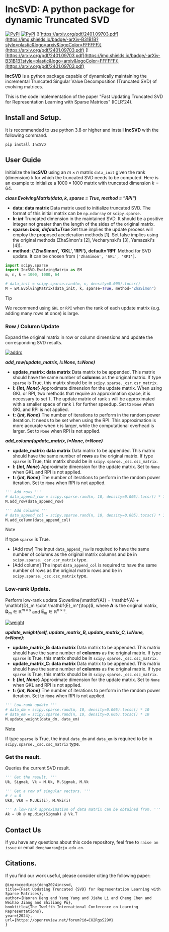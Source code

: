 # IncSVD: A python package for dynamic Truncated SVD

[![PyPI](https://img.shields.io/badge/-PyPI-FFFFFF?style=plastic&logo=pypi&logoColor=3775A9)](https://pypi.org/project/IncSVD/)
[![PyPI](https://img.shields.io/badge/-PyPI-FFFFFF?style=plastic&logo=pypi&logoColor=3775A9)](https://pypi.org/project/IncSVD/)
[![https://arxiv.org/pdf/2401.09703.pdf](https://img.shields.io/badge/-arXiv-B31B1B?style=plastic&logo=arxiv&logoColor=FFFFFF)](https://arxiv.org/pdf/2401.09703.pdf)
[![https://arxiv.org/pdf/2401.09703.pdf](https://img.shields.io/badge/-arXiv-B31B1B?style=plastic&logo=arxiv&logoColor=FFFFFF)](https://arxiv.org/pdf/2401.09703.pdf)

**IncSVD** is a python package capable of dynamically maintaining the incremental Truncated Singular Value Decomposition (Truncated SVD) of evolving matrices.

This is the code implementation of the paper "Fast Updating Truncated SVD for Representation Learning with Sparse Matrices" (ICLR'24).

## Install and Setup.

It is recommended to use python 3.8 or higher and install **IncSVD** with the following command.

```shell
pip install IncSVD
```

## User Guide

Initialize the **IncSVD** using an $m \times n$ matrix `data_init` given the rank (dimension) `k` for which the truncated SVD needs to be computed. Here is an example to initialize a $1000 \times 1000$ matrix with truncated dimension $k = 64$.

***class EvolvingMatrix(data, k, sparse = True, method = "RPI")***
- **data: data matrix**
  Data matrix used to initialize truncated SVD.
  The format of this initial matrix can be `np.ndarray` or `scipy.sparse`.
- **k: *int***
  Truncated dimension in the maintained SVD.
  It should be a positive integer not greater than the length of the sides of the original matrix.
- **sparse: *bool, default=True*** 
  Set true implies the update process will employ the proposed acceleration methods [1].
  Set false implies using the original methods (ZhaSimon's [2], Vecharynski's [3], Yamazaki's [4]).
- **method: {'ZhaSimon', 'GKL', 'RPI'}, default='RPI'**
  Method for SVD update.
  It can be chosen from `['ZhaSimon', 'GKL', 'RPI']`. 


```python
import scipy.sparse
import IncSVD.EvolvingMatrix as EM
m, n, k = 1000, 1000, 64

# data_init = scipy.sparse.rand(m, n, density=0.005).tocsr()
M = EM.EvolvingMatrix(data_init, k, sparse=True, method="ZhaSimon")
```

> [!TIP]
>
> We recommend using `GKL` or `RPI` when the rank of each update matrix (e.g. adding many rows at once) is large.


### Row / Column Update

Expand the original matrix in row or column dimensions and update the corresponding SVD results.

<a href="https://ibb.co/3kxShgH"><img src="https://i.ibb.co/vDNLz08/addrc.png" alt="addrc" border="0"></a>


***add_row(update_matrix, l=None, t=None)***
- **update_matrix: data matrix**
  Data matrix to be appended. 
  This matrix should have the same number of **columns** as the original matrix. If type `sparse` is True, this matrix should be in `scipy.sparse._csr.csr_matrix`.
- **l: {*int, None*}**
  Approximate dimension for the update matrix.
  When using GKL or RPI, two methods that require an approximation space, it is necessary to set `l`. The update matrix of rank `s` will be approximated with a smaller space of rank `l` for further speedup. Set to `None` when GKL and RPI is not applied.
- **t: {*int, None*}**
  The number of iterations to perform in the random power iteration.
  It needs to be set when using the RPI. This approximation is more accurate when `t` is larger, while the computational overhead is larger. Set to `None` when RPI is not applied.

***add_column(update_matrix, l=None, t=None)***
- **update_matrix: data matrix**
  Data matrix to be appended. 
  This matrix should have the same number of **rows** as the original matrix. If type `sparse` is True, this matrix should be in `scipy.sparse._csc.csc_matrix`.
- **l: {*int, None*}**
  Approximate dimension for the update matrix.
  Set to `None` when GKL and RPI is not applied.
- **t: {*int, None*}**
  The number of iterations to perform in the random power iteration.
  Set to `None` when RPI is not applied.


```python
''' Add rows '''
# data_append_row = scipy.sparse.rand(m, 10, density=0.005).tocsr() * 10
M.add_row(data_append_row)

''' Add columns '''
# data_append_col = scipy.sparse.rand(n, 10, density=0.005).tocsc() * 10
M.add_column(data_append_col)
```


> [!NOTE]
>
> If type `sparse` is True.
>
> - [Add row] The input `data_append_row`  is required to have the same number of columns as the original matrix columns and be in `scipy.sparse._csr.csr_matrix` type.
> - [Add column] The input `data_append_col` is required to have the same number of rows as the original matrix rows and be in `scipy.sparse._csc.csc_matrix` type.

### Low-rank Update.

Perform low-rank update $\overline{\mathbf{A}} = \mathbf{A} + \mathbf{D}_m \cdot \mathbf{E}_m^{\top}$, where $\mathbf{A}$ is the original matrix, $\mathbf{D}_m \in \mathbb{R}^{m \times s}$ and $\mathbf{E}_m \in \mathbb{R}^{n \times s}$.

<a href="https://ibb.co/3zgdcps"><img src="https://i.ibb.co/TL92t4T/weight.png" alt="weight" border="0"></a>


***update_weight(self, update_matrix_B, update_matrix_C, l=None, t=None):***

- **update_matrix_B: data matrix**
  Data matrix to be appended. 
  This matrix should have the same number of **columns** as the original matrix. If type `sparse` is True, this matrix should be in `scipy.sparse._csc.csc_matrix`.
- **update_matrix_C: data matrix**
  Data matrix to be appended. 
  This matrix should have the same number of **columns** as the original matrix. If type `sparse` is True, this matrix should be in `scipy.sparse._csc.csc_matrix`.
- **l: {*int, None*}**
  Approximate dimension for the update matrix.
  Set to `None` when GKL and RPI is not applied.
- **t: {*int, None*}**
  The number of iterations to perform in the random power iteration. 
  Set to `None` when RPI is not applied.


```python
''' Low-rank update '''
# data_dm = scipy.sparse.rand(m, 10, density=0.005).tocsc() * 10
# data_em = scipy.sparse.rand(n, 10, density=0.005).tocsc() * 10
M.update_weight(data_dm, data_em)
```

> [!NOTE]
>
> If type `sparse` is True, the input `data_dm` and `data_em`  is required to be in `scipy.sparse._csc.csc_matrix` type.

### Get the result.

Queries the current SVD result.

```python
''' Get the result. '''
Uk, Sigmak, Vk = M.Uk, M.Sigmak, M.Vk

''' Get a row of singular vectors. '''
# i = 0
Uk0, Vk0 = M.Uki(i), M.Vki(i)

''' A low-rank approximation of data matrix can be obtained from. '''
Ak = Uk @ np.diag(Sigmak) @ Vk.T
```

## Contact Us    

If you have any questions about this code repository, feel free to `raise an issue` or email `denghaoran@zju.edu.cn`.


## Citations.

If you find our work useful, please consider citing the following paper:

```
@inproceedings{deng2024incsvd,
title={Fast Updating Truncated {SVD} for Representation Learning with Sparse Matrices},
author={Haoran Deng and Yang Yang and Jiahe Li and Cheng Chen and Weihao Jiang and Shiliang Pu},
booktitle={The Twelfth International Conference on Learning Representations},
year={2024},
url={https://openreview.net/forum?id=CX2RgsS29V}
}
```


